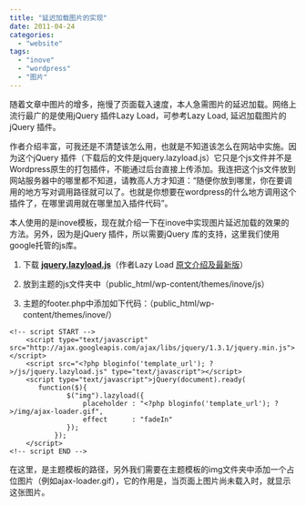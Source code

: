 ```yaml
---
title: "延迟加载图片的实现"
date: 2011-04-24
categories: 
  - "website"
tags: 
  - "inove"
  - "wordpress"
  - "图片"
---
```


随着文章中图片的增多，拖慢了页面载入速度，本人急需图片的延迟加载。网络上流行最广的是使用jQuery 插件Lazy Load，可参考Lazy Load, 延迟加载图片的 jQuery 插件。

作者介绍丰富，可我还是不清楚该怎么用，也就是不知道该怎么在网站中实施。因为这个jQuery 插件（下载后的文件是jquery.lazyload.js）它只是个js文件并不是Wordpress原生的打包插件，不能通过后台直接上传添加。我连把这个js文件放到网站服务器中的哪里都不知道，请教高人方才知道：“随便你放到哪里，你在要调用的地方写对调用路径就可以了。也就是你想要在wordpress的什么地方调用这个插件了，在哪里调用就在哪里加入插件代码”。

本人使用的是inove模板，现在就介绍一下在inove中实现图片延迟加载的效果的方法。另外，因为是jQuery 插件，所以需要jQuery 库的支持，这里我们使用google托管的js库。

1. 下载 [**jquery.lazyload.js**](https://docs.google.com/leaf?id=0BylPy_4csyrXZWFmNmI5MDEtZWJlMC00MTYzLWJmYTktNzZlYzZjYzc0NDVi&sort=name&layout=list&num=50)（作者Lazy Load [原文介绍及最新版](https://www.appelsiini.net/projects/lazyload/)）

3. 放到主题的js文件夹中（public\_html/wp-content/themes/inove/js）

5. 主题的footer.php中添加如下代码：（public\_html/wp-content/themes/inove/）
    

```
<!-- script START -->
	<script type="text/javascript" src="http://ajax.googleapis.com/ajax/libs/jquery/1.3.1/jquery.min.js"></script>	
	<script src="<?php bloginfo('template_url'); ?>/js/jquery.lazyload.js" type="text/javascript"></script>
	<script type="text/javascript">jQuery(document).ready(
	   function($){
              $("img").lazyload({
                  placeholder : "<?php bloginfo('template_url'); ?>/img/ajax-loader.gif",
                  effect      : "fadeIn"
              });
           });
 	</script>
<!-- script END -->
```

在这里，<?php bloginfo('template\_url'); ?>是主题模板的路径，另外我们需要在主题模板的img文件夹中添加一个占位图片（例如ajax-loader.gif），它的作用是，当页面上图片尚未载入时，就显示这张图片。
